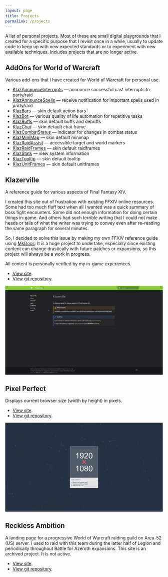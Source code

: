 ```yaml
---
layout: page
title: Projects
permalink: /projects
---
```


A list of personal projects. Most of these are small digital playgrounds that I created for a specific purpose that I revisit once in a while, usually to update code to keep up with new expected standards or to experiment with new available techniques. Includes projects that are no longer active.

## AddOns for World of Warcraft

Various add-ons that I have created for World of Warcraft for personal use.

- [KlazAnnounceInterrupts](https://github.com/haothitran/KlazAnnounceInterrupts) — announce successful cast interrupts to party/raid
- [KlazAnnounceSpells](https://github.com/haothitran/KlazAnnounceSpells) — receive notification for important spells used in party/raid
- [KlazBars](https://github.com/haothitran/KlazBars) — skin default action bars
- [KlazBot](https://github.com/haothitran/KlazBot) — various quality of life automation for repetitive tasks
- [KlazBuffs](https://github.com/haothitran/KlazBuffs) — skin default buffs and debuffs
- [KlazChat](https://github.com/haothitran/KlazChat) — skin default chat frame
- [KlazCombatStatus](https://github.com/haothitran/KlazCombatStatus) — indicator for changes in combat status
- [KlazMiniMap](https://github.com/haothitran/KlazMiniMap) — skin default minimap
- [KlazRaidAssist](https://github.com/haothitran/KlazRaidAssist) — accessible target and world markers
- [KlazRaidFrames](https://github.com/haothitran/KlazRaidFrames) — skin default raidframes
- [KlazStats](https://github.com/haothitran/KlazStats) — view system information
- [KlazTooltip](https://github.com/haothitran/KlazTooltip) — skin default tooltip
- [KlazUnitFrames](https://github.com/haothitran/KlazUnitFrames) — skin default unitframes

## Klazerville

A reference guide for various aspects of Final Fantasy XIV.

I created this site out of frustration with existing FFXIV online resources. Some had too much fluff text when all I wanted was a quick summary of boss fight encounters. Some did not enough information for doing certain things in-game. And others had such terrible writing that I could not make heads or tails of what the writer was trying to convey even after re-reading the same paragraph for several minutes.

So, I decided to solve this issue by making my own FFXIV reference guide using [MkDocs](https://www.mkdocs.org/). It is a huge project to undertake, especially since existing content can change drastically with future patches or expansions, so this project will always be a work in progress.

All content is personally verified by my in-game experiences.

- [View site](https://klazerville.com/).
- [View git repository](https://github.com/haothitran/klazerville).

[![](assets/projects-screenshots/klazerville.png)](https://klazerville.com/)

## Pixel Perfect

Displays current browser size (width by height) in pixels.

- [View site](https://haothitran.github.io/pixel-perfect/).
- [View git repository](https://github.com/haothitran/pixel-perfect).

[![](assets/projects-screenshots/pixel-perfect.png)](https://haothitran.github.io/pixel-perfect/)

## Reckless Ambition

A landing page for a progressive World of Warcraft raiding guild on Area-52 (US) server. I used to raid with this team during the latter half of Legion and periodically throughout Battle for Azeroth expansions. This site is an archived project. It is not active.

- [View site](https://haothitran.github.io/reckless-ambition/).
- [View git repository](https://github.com/haothitran/reckless-ambition).
